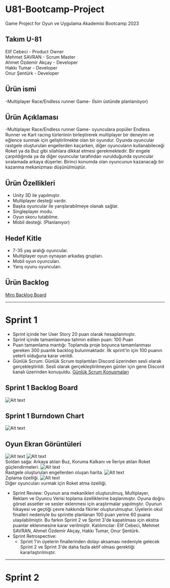 # U81-Bootcamp-Project
Game Project for Oyun ve Uygulama Akademisi Bootcamp 2023
## Takım U-81
Elif Cebeci	- Product Owner\
Mehmet SAVRAN	- Scrum Master\
Ahmet Özdemir Akçay	- Developer\
Hakkı Tumar - Developer\
Onur Şentürk	- Developer
## Ürün ismi
-Multiplayer Race/Endless runner Game- (İsim üstünde planlanılıyor)
## Ürün Açıklaması
-Multiplayer Race/Endless runner Game- oyunculara popüler Endless Runner ve Kart racing türleriinin birleştirerek multiplayer bir deneyim ve eğlence sunmak için geliştirilmekte olan bir oyundur. Oyunda oyuncular rastgele oluşturulan engellerden kaçarken, diğer oyuncuların kullanabileceği Roket ya da Buz gibi silahlara dikkat etmesi gerekmektedir. Bir engele çarpıldığında ya da diğer oyuncular tarafından vurulduğunda oyuncular sıralamada arkaya düşerler. Birinci konumda olan oyuncunun kazanacağı bir kazanma mekanizması düşünülmüştür.
## Ürün Özellikleri
* Unity 3D ile yapılmıştır.
* Multiplayer desteği vardır.
* Başka oyuncular ile yarışlarabilmeye olanak sağlar.
* Singleplayer modu.
* Oyun skoru tutabilme.
* Mobil desteği. (Planlanıyor)
## Hedef Kitle
* 7-35 yaş aralığı oyuncular.
* Multiplayer oyun oynayan arkadaş grupları.
* Mobil oyun oyuncuları.
* Yarış oyunu oyuncuları.
## Ürün Backlog
[Miro Backlog Board](https://miro.com/app/board/uXjVMBXI-IA=/)

---
# Sprint 1
* Sprint içinde her User Story 20 puan olarak hesaplanmıştır.
* Sprint içinde tamamlanması tahmin edilen puan: 100 Puan
* Puan tamamlama mantığı: Toplamda proje boyunca tamamlanması gereken 300 puanlık backlog bulunmaktadır. İlk sprint'in için 100 puanın yeterli olduğuna karar verildi.
* Günlük Scrum: Günlük Scrum toplantıları Discord üzerinden sesli olarak gerçekleştirildi. Sesli olarak gerçekleştirilmeyen günler için gene Discord kanalı üzerinden konuşuldu. [Günlük Scrum Konuşmaları](https://github.com/U81-Bootcamp/U81-Bootcamp-Project/blob/main/ProjectManagement/Sprint1/Sprint1%20Daily%20talks.pdf)
## Sprint 1 Backlog Board
![Alt text](https://github.com/U81-Bootcamp/U81-Bootcamp-Project/blob/main/ProjectManagement/Sprint1/Sprint%201%20Board.png)
## Sprint 1 Burndown Chart
![Alt text](https://github.com/U81-Bootcamp/U81-Bootcamp-Project/blob/main/ProjectManagement/Sprint1/Sprint%201%20Burndown%20chart.png)
## Oyun Ekran Görüntüleri
![Alt text](https://github.com/U81-Bootcamp/U81-Bootcamp-Project/blob/main/ProjectManagement/Sprint1/Sprint1%2001.png)
![Alt text](https://github.com/U81-Bootcamp/U81-Bootcamp-Project/blob/main/ProjectManagement/Sprint1/Sprint1%2002.png)\
Soldan sağa: Arkaya atılan Buz, Koruma Kalkanı ve İleriye atılan Roket güçlendirmeleri.
![Alt text](https://github.com/U81-Bootcamp/U81-Bootcamp-Project/blob/main/ProjectManagement/Sprint1/Sprint1%2003.png)\
Rastgele oluşturulan engellerden oluşan harita.
![Alt text](https://github.com/U81-Bootcamp/U81-Bootcamp-Project/blob/main/ProjectManagement/Sprint1/Sprint1%2004.png)\
Zıplama özelliği.
![Alt text](https://github.com/U81-Bootcamp/U81-Bootcamp-Project/blob/main/ProjectManagement/Sprint1/Sprint1%2005.png)\
Diğer oyuncuları vurmak için Roket atma özelliği.
* Sprint Review: Oyunun ana mekanikleri oluşturulmuş, Multiplayer, Reklam ve Oyuncu Verisi toplama özelliklerine başlanmıştır. Oyuna doğru görsel assetler ve sesler eklenmesi için araştırmalar yapılmıştır. Oyunun hikayesi ve geçtiği çevre hakkında fikirler oluşturulmuştur. Üyelerin okul finalleri nedeniyle bu sprintte planlanan 100 puan yerine 60 puana ulaşılabilmiştir. Bu farkın Sprint 2 ve Sprint 3'de kapatılması için ekstra puanlar eklenmesine karar verilmiştir. Katılımcılar: Elif Cebeci, Mehmet SAVRAN, Ahmet Özdemir Akçay, Hakkı Tumar, Onur Şentürk.
* Sprint Retrospective:
   - Sprint 1'in üyelerin finallerinden dolayı aksaması nedeniyle gelecek Sprint 2 ve Sprint 3'de daha fazla aktif olması gerektiği kararlaştırılmıştır.
---
# Sprint 2
